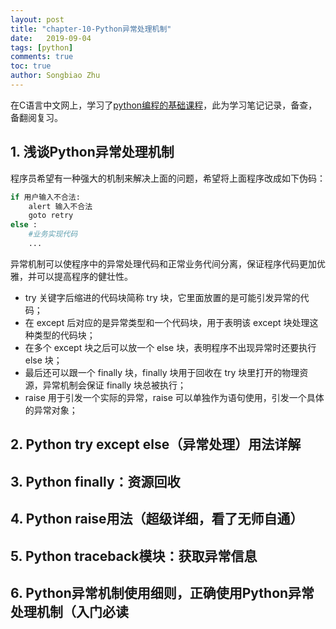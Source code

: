 ```yaml
---
layout: post
title: "chapter-10-Python异常处理机制"
date:   2019-09-04
tags: [python]
comments: true
toc: true
author: Songbiao Zhu
---
```


在C语言中文网上，学习了[python编程的基础课程](http://c.biancheng.net/python/)，此为学习笔记记录，备查，备翻阅复习。

<!-- more -->


## 1. 浅谈Python异常处理机制 

程序员希望有一种强大的机制来解决上面的问题，希望将上面程序改成如下伪码：

```python
if 用户输入不合法:
    alert 输入不合法
    goto retry
else :
    #业务实现代码
    ...
```

异常机制可以使程序中的异常处理代码和正常业务代间分离，保证程序代码更加优雅，并可以提高程序的健壮性。

-  try 关键字后缩进的代码块简称 try 块，它里面放置的是可能引发异常的代码；
-  在 except 后对应的是异常类型和一个代码块，用于表明该 except 块处理这种类型的代码块；
-  在多个 except 块之后可以放一个 else 块，表明程序不出现异常时还要执行 else 块；
-  最后还可以跟一个 finally 块，finally 块用于回收在 try 块里打开的物理资源，异常机制会保证 finally 块总被执行；
-  raise 用于引发一个实际的异常，raise 可以单独作为语句使用，引发一个具体的异常对象；

## 2. Python try except else（异常处理）用法详解 



## 3. Python finally：资源回收 



## 4. Python raise用法（超级详细，看了无师自通） 



## 5. Python traceback模块：获取异常信息 



## 6. Python异常机制使用细则，正确使用Python异常处理机制（入门必读 